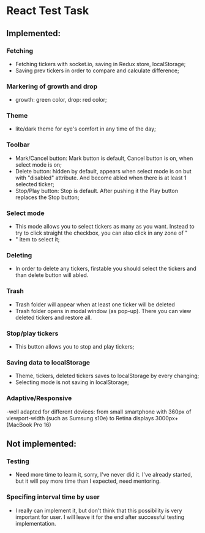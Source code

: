 # React Test Task

## Implemented:

### Fetching

- Fetching tickers with socket.io, saving in Redux store, localStorage;
- Saving prev tickers in order to сompare and calculate difference;

### Markering of growth and drop

- growth: green color, drop: red color;

### Theme

- lite/dark theme for eye's comfort in any time of the day;

### Toolbar

- Mark/Cancel button: Mark button is default, Cancel button is on, when select mode is on;
- Delete button: hidden by default, appears when select mode is on but with "disabled" attribute. And become abled when there is at least 1 selected ticker;
- Stop/Play button: Stop is default. After pushing it the Play button replaces the Stop button;

### Select mode

- This mode allows you to select tickers as many as you want. Instead to try to click straight the checkbox, you can also click in any zone of "<li>" item to select it;

### Deleting

- In order to delete any tickers, firstable you should select the tickers and than delete button will abled.

### Trash

- Trash folder will appear when at least one ticker will be deleted
- Trash folder opens in modal window (as pop-up). There you can view deleted tickers and restore all.

### Stop/play tickers

- This button allows you to stop and play tickers;

### Saving data to localStorage

- Theme, tickers, deleted tickers saves to localStorage by every changing;
- Selecting mode is not saving in localStorage;

### Adaptive/Responsive

-well adapted for different devices: from small smartphone with 360px of viewport-width (such as Sumsung s10e) to Retina displays 3000px+ (MacBook Pro 16)

## Not implemented:

### Testing

- Need more time to learn it, sorry, I've never did it. I've already started, but it will pay more time than I expected, need mentoring.

### Specifing interval time by user

- I really can implement it, but don't think that this possibility is very important for user. I will leave it for the end after successful testing implementation.

